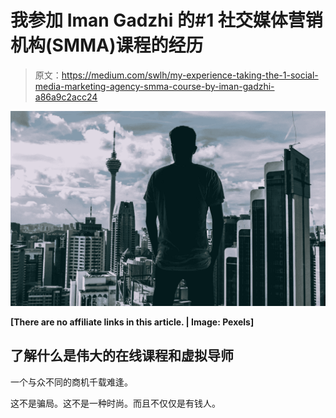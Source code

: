 # 我参加 Iman Gadzhi 的#1 社交媒体营销机构(SMMA)课程的经历

> 原文：<https://medium.com/swlh/my-experience-taking-the-1-social-media-marketing-agency-smma-course-by-iman-gadzhi-a86a9c2acc24>

![](img/9885fb36dcc26fed491968b269d12036.png)

**[There are no affiliate links in this article. | Image: Pexels]**

## 了解什么是伟大的在线课程和虚拟导师

一个与众不同的商机千载难逢。

这不是骗局。这不是一种时尚。而且不仅仅是有钱人。